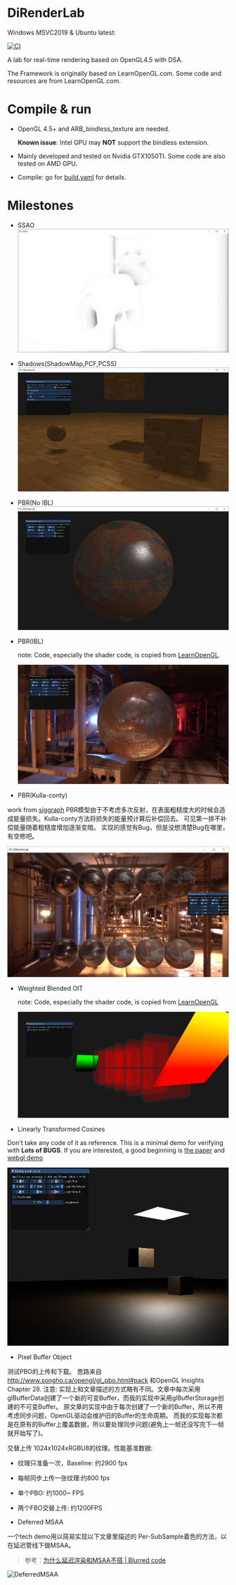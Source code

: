 # DiRenderLab

Windows MSVC2019 & Ubuntu latest:

[![CI](https://github.com/BlurryLight/DiRenderLab/actions/workflows/build.yml/badge.svg)](https://github.com/BlurryLight/DiRenderLab/actions/workflows/build.yml)

A lab for real-time rendering based on OpenGL4.5 with DSA.

The Framework is originally based on LearnOpenGL.com. Some code and resources are from LearnOpenGL.com.

# Compile & run

- OpenGL 4.5+ and ARB_bindless_texture are needed.
 
  **Known issue**: Intel GPU may **NOT** support the bindless extension.
- Mainly developed and tested on Nvidia GTX1050TI. Some code are also tested on AMD GPU.
- Compile: go for [build.yaml](.github/workflows/build.yml) for details.

# Milestones

- SSAO
  ![ssao](images/SSAO.jpg)

- Shadows(ShadowMap,PCF,PCSS)
  ![shadows](images/shadowmap.jpg)

- PBR(No IBL)
  ![pbr](images/pbr_no_IBL.jpg)

- PBR(IBL)

  note: Code, especially the shader code, is copied from [LearnOpenGL](https://learnopengl.com/PBR/IBL/Specular-IBL).

  ![pbr](images/pbr_IBL.jpg)

- PBR(Kulla-conty)

work from [siggraph](https://fpsunflower.github.io/ckulla/data/s2017_pbs_imageworks_slides_v2.pdf)
PBR模型由于不考虑多次反射，在表面粗糙度大的时候会造成能量损失。Kulla-conty方法将损失的能量预计算后补偿回去。 可见第一排不补偿能量随着粗糙度增加逐渐变暗。 实现的感觉有Bug，但是没想清楚Bug在哪里，有空修吧。

![pbr](images/pbr_kulla_conty.jpg)

- Weighted Blended OIT

  note: Code, especially the shader code, is copied from [LearnOpenGL](https://learnopengl.com)

  ![oit](images/weighted_blended_oit.jpg)

- Linearly Transformed Cosines

Don't take any code of it as reference. This is a minimal demo for verifying with **Lots of BUGS**. If you are
interested, a good beginning is [the paper](https://eheitzresearch.wordpress.com/415-2/)
and [webgl demo](https://blog.selfshadow.com/ltc/webgl/ltc_quad.html)

![LTC](images/ltc.jpg)


- Pixel Buffer Object

测试PBO的上传和下载。
思路来自 http://www.songho.ca/opengl/gl_pbo.html#pack 和OpenGL Insights Chapter 28.
注意: 实现上和文章描述的方式略有不同。文章中每次采用glBufferData创建了一个新的可变Buffer，而我的实现中采用glBufferStorage创建的不可变Buffer。
原文章的实现中由于每次创建了一个新的Buffer，所以不用考虑同步问题，OpenGL驱动会维护旧的Buffer的生命周期。
而我的实现每次都是在原有的Buffer上覆盖数据，所以要处理同步问题(避免上一帧还没写完下一帧就开始写了)。

交替上传 1024x1024xRGBU8的纹理。性能基准数据:

- 纹理只准备一次，Baseline: 约2900 fps
- 每帧同步上传一张纹理:约800 fps
- 单个PBO: 约1000~ FPS
- 两个FBO交替上传: 约1200FPS


- Deferred MSAA

一个tech demo用以简易实现以下文章里描述的 Per-SubSample着色的方法，以在延迟管线下做MSAA。
> 参考：[为什么延迟渲染和MSAA不搭 | Blurred code](https://www.blurredcode.com/2022/02/5b548f07/)

![DeferredMSAA](images/DeferredMSAA.jpg)